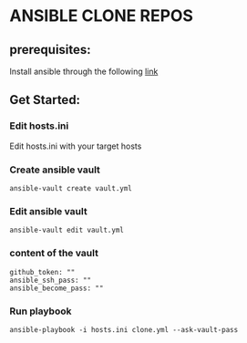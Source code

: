 # ANSIBLE CLONE REPOS

## prerequisites:

Install ansible through the following [link](https://docs.ansible.com/ansible/latest/installation_guide/intro_installation.html)

## Get Started: 

### Edit hosts.ini

Edit hosts.ini with your target hosts

### Create ansible vault

```
ansible-vault create vault.yml 
```
### Edit ansible vault
```
ansible-vault edit vault.yml
```
### content of the vault
```
github_token: ""
ansible_ssh_pass: ""
ansible_become_pass: ""
```

### Run playbook

```
ansible-playbook -i hosts.ini clone.yml --ask-vault-pass
```
